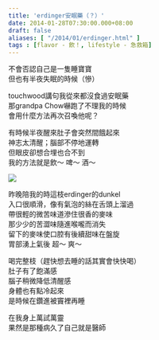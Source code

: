 ```yaml
---
title: 'erdinger安眠藥（？）'
date: 2014-01-28T07:30:00.000+08:00
draft: false
aliases: [ "/2014/01/erdinger.html" ]
tags : [flavor - 飲！, lifestyle - 急救箱]
---
```


不會否認自己是一隻睡寶寶  
但也有半夜失眠的時候（慘）  
  
touchwood講句我從來都沒食過安眠藥  
那grandpa Chow嚇跑了不理我的時候  
會用什麼方法再次召喚他呢？  
  
有時候半夜醒來肚子會突然間餓起來  
神志太清醒；腦部不停地運轉  
但眼皮卻想合埋也合不到  
我的方法就是飲～ 啤～ 酒～  

[![](https://1.bp.blogspot.com/-vToNs4I9Vwc/XCi3WkrzK0I/AAAAAAAADd0/vB0Fv0cgWkcdi1V9s6OeMAeoVTWQnQHLwCLcBGAs/s640/16.jpg)](https://1.bp.blogspot.com/-vToNs4I9Vwc/XCi3WkrzK0I/AAAAAAAADd0/vB0Fv0cgWkcdi1V9s6OeMAeoVTWQnQHLwCLcBGAs/s1600/16.jpg)

昨晚陪我的時這枝erdinger的dunkel  
入口很順滑，像有氣泡的絲在舌頭上溜過  
帶很輕的微苦味道滲住很香的麥味  
那少少的苦澀味隨進喉嚨而消失  
留下的麥味使口腔有後續甜味在盤旋  
胃部湧上氣後 超～ 爽～  
  
喝完整枝（趕快想去睡的話其實會快快喝）  
肚子有了飽滿感  
腦子稍微降低清醒感  
身體也有點冷起來  
是時候在鑽進被竇裡再睡  
  
在我身上萬試萬靈  
果然是那種病久了自己就是醫師